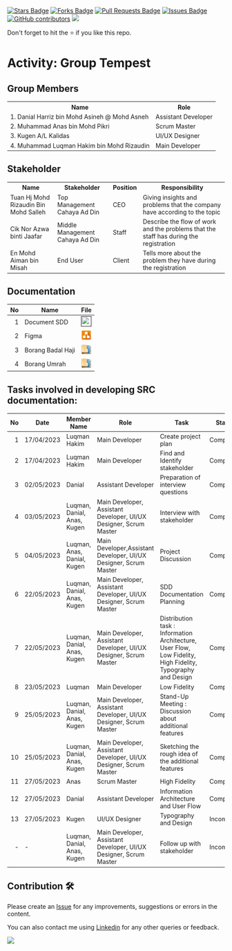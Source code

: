 
<a href="https://github.com/drshahizan/software-engineering/stargazers"><img src="https://img.shields.io/github/stars/drshahizan/software-engineering" alt="Stars Badge"/></a>
<a href="https://github.com/drshahizan/software-engineering/network/members"><img src="https://img.shields.io/github/forks/drshahizan/software-engineering" alt="Forks Badge"/></a>
<a href="https://github.com/drshahizan/software-engineering/pulls"><img src="https://img.shields.io/github/issues-pr/drshahizan/software-engineering" alt="Pull Requests Badge"/></a>
<a href="https://github.com/drshahizan/software-engineering/issues"><img src="https://img.shields.io/github/issues/drshahizan/software-engineering" alt="Issues Badge"/></a>
<a href="https://github.com/drshahizan/software-engineering/graphs/contributors"><img alt="GitHub contributors" src="https://img.shields.io/github/contributors/drshahizan/software-engineering?color=2b9348"></a>
![](https://visitor-badge.glitch.me/badge?page_id=drshahizan/software-engineering)

Don't forget to hit the :star: if you like this repo.

# Activity: Group Tempest

## Group Members
<table>
  <tr>
    <th>Name</th>
    <th>Role</th>
  </tr>
  <tr>
    <td>1. Danial Harriz bin Mohd Asineh @ Mohd Asneh</td>
    <td>Assistant Developer</td>
  </tr>
  <tr>
    <td>2. Muhammad Anas bin Mohd Pikri</td>
    <td>Scrum Master</td>
  </tr>
    <tr>
    <td>3. Kugen A/L Kalidas</td>
    <td>UI/UX Designer</td>
  </tr>
    <tr>
    <td>4. Muhammad Luqman Hakim bin Mohd Rizaudin</td>
    <td>Main Developer</td>
  </tr>
</table>

## Stakeholder
<table>
  <tr>
    <th>Name</th>
    <th>Stakeholder</th>
    <th>Position</th>
    <th>Responsibility</th>
  </tr>
  <tr>
    <td>Tuan Hj Mohd Rizaudin Bin Mohd Salleh</td>
    <td>Top Management Cahaya Ad Din</td>
    <td>CEO</td>
    <td>Giving insights and problems that the company have according to the topic</td>
  </tr>
    <tr>
    <td>Cik Nor Azwa binti Jaafar</td>
    <td>Middle Management Cahaya Ad Din</td>
    <td>Staff</td>
    <td>Describe the flow of work and the problems that the staff has during the registration</td>
  </tr>
    <tr>
    <td>En Mohd Aiman bin Misah</td>
    <td>End User</td>
    <td>Client</td>
    <td>Tells more about the problem they have during the registration</td>
  </tr>
</table>

## Documentation
| No | Name |File | 
| -----:| ----- | :------: | 
|1| Document SDD| <a href="" ><img src="../../../../../images/pdf64.png" width="24px" height="24px" ></a>|
|2| Figma| <a href="" ><img src="../../../../../images/drawio.svg" width="24px" height="24px" ></a>|
|3| Borang Badal Haji| <a href="https://drive.google.com/drive/folders/1xm0X4yxzjBrGPt_EeF4PT4udWYxdx8PS?usp=share_link" ><img src="../../../../../images/data_folder.png" width="24px" height="24px" ></a>|
|4| Borang Umrah| <a href="https://drive.google.com/drive/folders/1cNg7cQG-RONHfL7_yHy9h5DZDWGfi-1k?usp=share_link" ><img src="../../../../../images/data_folder.png" width="24px" height="24px" ></a>|


## Tasks involved in developing SRC documentation:

| No | Date | Member Name | Role	| Task	| Status	| 
| -----:| ----- | ------ | ------ | ------ | ------ |
| 1 | 17/04/2023| Luqman Hakim | Main Developer | Create project plan | Complete |
| 2| 17/04/2023| Luqman Hakim|Main Developer |Find and Identify stakeholder | Complete |
| 3| 02/05/2023|Danial | Assistant Developer|Preparation of interview questions | Complete|
| 4|03/05/2023 |Luqman, Danial, Anas, Kugen |Main Developer, Assistant Developer, UI/UX Designer, Scrum Master | Interview with stakeholder|Complete |
| 5| 04/05/2023|Luqman, Anas, Danial, Kugen |Main Developer,Assistant Developer, UI/UX Designer, Scrum Master |Project Discussion| Complete |
|6|22/05/2023|Luqman, Danial, Anas, Kugen | Main Developer, Assistant Developer, UI/UX Designer, Scrum Master| SDD Documentation Planning | Complete |
|7|22/05/2023|Luqman, Danial, Anas, Kugen | Main Developer, Assistant Developer, UI/UX Designer, Scrum Master| Distribution task : Information Architecture, User Flow, Low Fidelity, High Fidelity, Typography and Design| Complete |
|8|23/05/2023|Luqman| Main Developer | Low Fidelity | Complete |
|9|25/05/2023|Luqman, Danial, Anas, Kugen | Main Developer, Assistant Developer, UI/UX Designer, Scrum Master| Stand-Up Meeting : Discussion about additional features | Complete |
|10|25/05/2023|Luqman, Danial, Anas, Kugen | Main Developer, Assistant Developer, UI/UX Designer, Scrum Master| Sketching the rough idea of the additional features | Complete |
|11|27/05/2023| Anas |Scrum Master| High Fidelity | Complete |
|12|27/05/2023| Danial |Assistant Developer| Information Architecture and User Flow | Complete |
|13|27/05/2023| Kugen |UI/UX Designer| Typography and Design | Incomplete |
|-|-|Luqman, Danial, Anas, Kugen | Main Developer, Assistant Developer, UI/UX Designer, Scrum Master| Follow up with stakeholder | Incomplete |



## Contribution 🛠️
Please create an [Issue](https://github.com/drshahizan/software-engineering/issues) for any improvements, suggestions or errors in the content.

You can also contact me using [Linkedin](https://www.linkedin.com/in/drshahizan/) for any other queries or feedback.

![](https://visitor-badge.glitch.me/badge?page_id=drshahizan)

